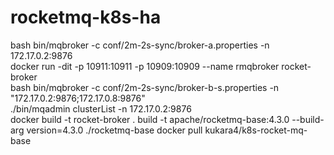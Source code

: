 # rocketmq-k8s-ha

bash bin/mqbroker -c conf/2m-2s-sync/broker-a.properties -n 172.17.0.2:9876  
docker run -dit -p 10911:10911 -p 10909:10909 --name rmqbroker rocket-broker  
bash bin/mqbroker -c conf/2m-2s-sync/broker-b-s.properties -n "172.17.0.2:9876;172.17.0.8:9876"  
./bin/mqadmin clusterList -n 172.17.0.2:9876  
docker build -t rocket-broker .
build -t apache/rocketmq-base:4.3.0 --build-arg version=4.3.0 ./rocketmq-base
docker pull kukara4/k8s-rocket-mq-base
